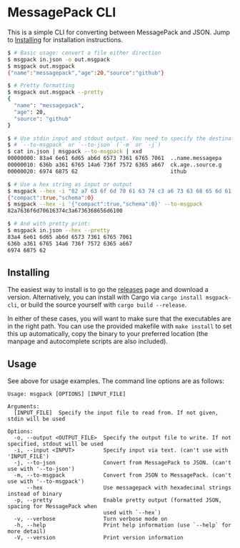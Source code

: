 # MessagePack CLI

This is a simple CLI for converting between MessagePack and JSON. Jump to
[Installing](#installing) for installation instructions.

```sh
$ # Basic usage: convert a file either direction
$ msgpack in.json -o out.msgpack
$ msgpack out.msgpack
{"name":"messagepack","age":20,"source":"github"}

$ # Pretty formatting
$ msgpack out.msgpack --pretty
{
  "name": "messagepack",
  "age": 20,
  "source": "github"
}

$ # Use stdin input and stdout output. You need to specify the destination type with
$ # `--to-msgpack` or `--to-json` (`-m` or `-j`)
$ cat in.json | msgpack --to-msgpack | xxd
00000000: 83a4 6e61 6d65 ab6d 6573 7361 6765 7061  ..name.messagepa
00000010: 636b a361 6765 14a6 736f 7572 6365 a667  ck.age..source.g
00000020: 6974 6875 62                             ithub

$ # Use a hex string as input or output
$ msgpack --hex -i "82 a7 63 6f 6d 70 61 63 74 c3 a6 73 63 68 65 6d 61 00" --to-json
{"compact":true,"schema":0}
$ msgpack --hex -i '{"compact":true,"schema":0}' --to-msgpack
82a7636f6d70616374c3a6736368656d6100

$ # And with pretty print:
$ msgpack in.json --hex --pretty
83a4 6e61 6d65 ab6d 6573 7361 6765 7061
636b a361 6765 14a6 736f 7572 6365 a667
6974 6875 62
```

## Installing

The easiest way to install is to go the [releases] page and download a version.
Alternatively, you can install with Cargo via `cargo install msgpack-cli`, or
build the source yourself with `cargo build --release`.

In either of these cases, you will want to make sure that the executables are in
the right path. You can use the provided makefile with `make install` to set
this up automatically, copy the binary to your preferred location (the manpage
and autocomplete scripts are also included).

[releases]: https://github.com/pluots/msgpack-cli/releases

## Usage

See above for usage examples. The command line options are as follows:

```
Usage: msgpack [OPTIONS] [INPUT_FILE]

Arguments:
  [INPUT_FILE]  Specify the input file to read from. If not given, stdin will be used

Options:
  -o, --output <OUTPUT_FILE>  Specify the output file to write. If not specified, stdout will be used
  -i, --input <INPUT>         Specify input via text. (can't use with 'INPUT_FILE')
  -j, --to-json               Convert from MessagePack to JSON. (can't use with '--to-json')
  -m, --to-msgpack            Convert from JSON to MessagePack. (can't use with '--to-msgpack')
      --hex                   Use messagepack with hexadecimal strings instead of binary
  -p, --pretty                Enable pretty output (formatted JSON, spacing for MessagePack when
                              used with `--hex`)
  -v, --verbose               Turn verbose mode on
  -h, --help                  Print help information (use `--help` for more detail)
  -V, --version               Print version information
```
